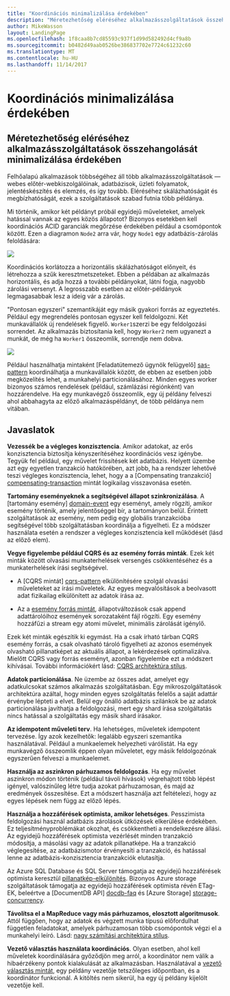 ```yaml
---
title: "Koordinációs minimalizálása érdekében"
description: "Méretezhetőség eléréséhez alkalmazásszolgáltatások összehangolását minimalizálása érdekében"
author: MikeWasson
layout: LandingPage
ms.openlocfilehash: 1f8caa8b7cd85593c937f1d99d582492d4cf9a8b
ms.sourcegitcommit: b0482d49aab0526be386837702e7724c61232c60
ms.translationtype: MT
ms.contentlocale: hu-HU
ms.lasthandoff: 11/14/2017
---
```

# <a name="minimize-coordination"></a>Koordinációs minimalizálása érdekében 

## <a name="minimize-coordination-between-application-services-to-achieve-scalability"></a>Méretezhetőség eléréséhez alkalmazásszolgáltatások összehangolását minimalizálása érdekében

Felhőalapú alkalmazások többségéhez áll több alkalmazásszolgáltatások &mdash; webes előtér-webkiszolgálóinak, adatbázisok, üzleti folyamatok, jelentéskészítés és elemzés, és így tovább. Eléréséhez skálázhatóságát és megbízhatóságát, ezek a szolgáltatások szabad futnia több példánya. 

Mi történik, amikor két példányt próbál egyidejű műveleteket, amelyek hatással vannak az egyes közös állapotot? Bizonyos esetekben kell koordinációs ACID garanciák megőrzése érdekében például a csomópontok között. Ezen a diagramon `Node2` arra vár, hogy `Node1` egy adatbázis-zárolás feloldására:

![](./images/database-lock.svg)

Koordinációs korlátozza a horizontális skálázhatóságot előnyeit, és létrehozza a szűk keresztmetszeteket. Ebben a példában az alkalmazás horizontális, és adja hozzá a további példányokat, látni fogja, nagyobb zárolási versenyt. A legrosszabb esetben az előtér-példányok legmagasabbak lesz a ideig vár a zárolás.

"Pontosan egyszeri" szemantikáját egy másik gyakori forrás az egyeztetés. Például egy megrendelés pontosan egyszer kell feldolgozni. Két munkavállalók új rendelések figyelő. `Worker1`szerzi be egy feldolgozási sorrendet. Az alkalmazás biztosítania kell, hogy `Worker2` nem ugyanezt a munkát, de még ha `Worker1` összeomlik, sorrendje nem dobva.

![](./images/coordination.svg)

Például használhatja mintaként [Feladatütemező ügynök felügyelő] [ sas-pattern] koordinálhatja a munkavállalók között, de ebben az esetben jobb megközelítés lehet, a munkahelyi particionálásához. Minden egyes worker bizonyos számos rendelések (például, számlázási régiónként) van hozzárendelve. Ha egy munkavégző összeomlik, egy új példány felveszi ahol abbahagyta az előző alkalmazáspéldányt, de több példánya nem vitában.

## <a name="recommendations"></a>Javaslatok

**Vezessék be a végleges konzisztencia**. Amikor adatokat, az erős konzisztencia biztosítja kényszerítéséhez koordinációs vesz igénybe. Tegyük fel például, egy művelet frissítések két adatbázis. Helyett üzembe azt egy egyetlen tranzakció hatókörében, azt jobb, ha a rendszer lehetővé teszi végleges konzisztencia, lehet, hogy a a [Compensating tranzakció] [ compensating-transaction] mintát logikailag visszavonása esetén.

**Tartomány eseményeknek a segítségével állapot szinkronizálása**. A [tartomány esemény] [ domain-event] egy eseményt, amely rögzíti, amikor esemény történik, amely jelentőséggel bír, a tartományon belül. Érintett szolgáltatások az esemény, nem pedig egy globális tranzakcióba segítségével több szolgáltatásban koordinálja a figyelheti. Ez a módszer használata esetén a rendszer a végleges konzisztencia kell működését (lásd az előző elem). 

**Vegye figyelembe például CQRS és az esemény forrás minták**. Ezek két minták között olvasási munkaterhelések versengés csökkentéséhez és a munkaterhelések írási segítségével. 

- A [CQRS mintát] [ cqrs-pattern] elkülönítésére szolgál olvasási műveleteket az írási műveletek. Az egyes megvalósítások a beolvasott adat fizikailag elkülönített az adatok írása az. 

- Az a [esemény forrás mintát][event-sourcing], állapotváltozások csak append adattárolóihoz események sorozataként fájl rögzíti. Egy esemény hozzáfűzi a stream egy atomi művelet, minimális zárolását igénylő. 

Ezek két minták egészítik ki egymást. Ha a csak írható tárban CQRS esemény forrás, a csak olvasható tároló figyelheti az azonos események olvasható pillanatképet az aktuális állapot, a lekérdezések optimalizálva. Mielőtt CQRS vagy forrás eseményt, azonban figyelembe ezt a módszert kihívásai. További információkért lásd: [CQRS architektúra stílus][cqrs-style].

**Adatok particionálása**.  Ne üzembe az összes adat, amelyet egy adatkulcsokat számos alkalmazás szolgáltatásban. Egy mikroszolgáltatások architektúra azáltal, hogy minden egyes szolgáltatás felelős a saját adattár érvénybe lépteti a elvet. Belül egy önálló adatbázis szilánkok be az adatok particionálása javíthatja a feldolgozási, mert egy shard írása szolgáltatás nincs hatással a szolgáltatás egy másik shard írásakor.

**Az idempotent műveleti terv**. Ha lehetséges, műveletek idempotent tervezése. Így azok kezelhetők: legalább egyszeri szemantika használatával. Például a munkaelemek helyezheti várólistát. Ha egy munkavégző összeomlik éppen olyan műveletet, egy másik feldolgozónak egyszerűen felveszi a munkaelemet.

**Használja az aszinkron párhuzamos feldolgozás**. Ha egy művelet aszinkron módon történik (például távoli hívások) végrehajtott több lépést igényel, valószínűleg létre tudja azokat párhuzamosan, és majd az eredmények összesítése. Ezt a módszert használja azt feltételezi, hogy az egyes lépések nem függ az előző lépés.   

**Használja a hozzáférések optimista, amikor lehetséges**. Pesszimista feldolgozási használ adatbázis zárolások ütközések elkerülése érdekében. Ez teljesítményproblémákat okozhat, és csökkentheti a rendelkezésre állási. Az egyidejű hozzáférések optimista vezérlését minden tranzakció módosítja, a másolási vagy az adatok pillanatképe. Ha a tranzakció véglegesítése, az adatbázismotor érvényesíti a tranzakció, és hatással lenne az adatbázis-konzisztencia tranzakciók elutasítja. 

Az Azure SQL Database és SQL Server támogatja az egyidejű hozzáférések optimista keresztül [pillanatkép-elkülönítés][sql-snapshot-isolation]. Bizonyos Azure storage szolgáltatások támogatja az egyidejű hozzáférések optimista révén ETag-EK, beleértve a [DocumentDB API] [ docdb-faq] és [Azure Storage] [ storage-concurrency].

**Távolítsa el a MapReduce vagy más párhuzamos, elosztott algoritmusok**. Attól függően, hogy az adatok és végzett munka típusú előfordulhat független feladatokat, amelyek párhuzamosan több csomópontok végzi el a munkahelyi leíró. Lásd: [nagy számítási architektúra stílus][big-compute].

**Vezető választás használata koordinációs**. Olyan esetben, ahol kell műveletek koordinálására győződjön meg arról, a koordinátor nem válik a hibaérzékeny pontok kialakulását az alkalmazásban. Használatával a [vezető választás mintát][leader-election], egy példány vezetője tetszőleges időpontban, és a koordinátor funkcionál. A kitöltés nem sikerül, ha egy új példány kijelölt vezetője kell. 
 

<!-- links -->

[big-compute]: ../architecture-styles/big-compute.md
[compensating-transaction]: ../../patterns/compensating-transaction.md
[cqrs-style]: ../architecture-styles/cqrs.md
[cqrs-pattern]: ../../patterns/cqrs.md
[docdb-faq]: /azure/documentdb/documentdb-faq
[domain-event]: https://martinfowler.com/eaaDev/DomainEvent.html
[event-sourcing]: ../../patterns/event-sourcing.md
[leader-election]: ../../patterns/leader-election.md
[sas-pattern]: ../../patterns/scheduler-agent-supervisor.md
[sql-snapshot-isolation]: /sql/t-sql/statements/set-transaction-isolation-level-transact-sql
[storage-concurrency]: https://azure.microsoft.com/blog/managing-concurrency-in-microsoft-azure-storage-2/